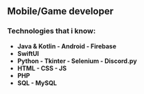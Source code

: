 ## **Mobile/Game developer**
### **Technologies that i know:**
-  **Java & Kotlin - Android - Firebase**
-  **SwiftUI**
- **Python - Tkinter - Selenium - Discord.py**
-  **HTML - CSS - JS**
-  **PHP**
-  **SQL - MySQL**
